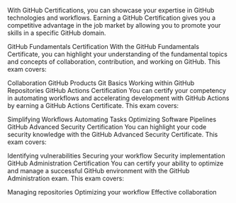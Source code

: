 With GitHub Certifications, you can showcase your expertise in GitHub technologies and workflows. Earning a GitHub Certification gives you a competitive advantage in the job market by allowing you to promote your skills in a specific GitHub domain.

GitHub Fundamentals Certification
With the GitHub Fundamentals Certificate, you can highlight your understanding of the fundamental topics and concepts of collaboration, contribution, and working on GitHub. This exam covers:

Collaboration
GitHub Products
Git Basics
Working within GitHub Repositories
GitHub Actions Certification
You can certify your competency in automating workflows and accelerating development with GitHub Actions by earning a GitHub Actions Certificate. This exam covers:

Simplifying Workflows
Automating Tasks
Optimizing Software Pipelines
GitHub Advanced Security Certification
You can highlight your code security knowledge with the GitHub Advanced Security Certificate. This exam covers:

Identifying vulnerabilities
Securing your workflow
Security implementation
GitHub Administration Certification
You can certify your ability to optimize and manage a successful GitHub environment with the GitHub Administration exam. This exam covers:

Managing repositories
Optimizing your workflow
Effective collaboration
